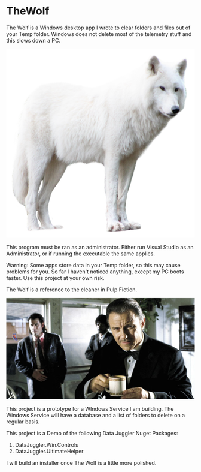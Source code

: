 # TheWolf
The Wolf is a Windows desktop app I wrote to clear folders and files out of your Temp folder.
Windows does not delete most of the telemetry stuff and this slows down a PC.

<img src="https://github.com/DataJuggler/SharedRepo/blob/master/Shared/Images/TheWolf.png" />

This program must be ran as an administrator. Either run Visual Studio as an Administrator, or if running the executable the same applies.

Warning: 
Some apps store data in your Temp folder, so this may cause problems for you. So far I haven't noticed anything, except my PC boots faster.
Use this project at your own risk.

The Wolf is a reference to the cleaner in Pulp Fiction.

<img src="https://github.com/DataJuggler/SharedRepo/blob/master/Shared/Images/TheWolfPulpFiction.png" />

This project is a prototype for a WIndows Service I am building. The Windows Service will have a database and a list of folders to delete on a regular basis.

This project is a Demo of the following Data Juggler Nuget Packages:
1. DataJuggler.Win.Controls
2. DataJuggler.UltimateHelper

I will build an installer once The Wolf is a little more polished.
